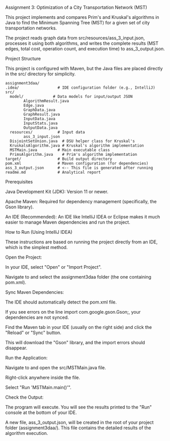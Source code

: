 Assignment 3: Optimization of a City Transportation Network (MST)

This project implements and compares Prim's and Kruskal's algorithms in Java to find the Minimum Spanning Tree (MST) for a given set of city transportation networks.

The project reads graph data from src/resources/ass_3_input.json, processes it using both algorithms, and writes the complete results (MST edges, total cost, operation count, and execution time) to ass_3_output.json.

Project Structure

This project is configured with Maven, but the Java files are placed directly in the src/ directory for simplicity.

    assignment3daa/      
    .idea/                 # IDE configuration folder (e.g., IntelliJ)
    src/
      model/             # Data models for input/output JSON      
            AlgorithmResult.java
            Edge.java
            GraphData.java
            GraphResult.java
            InputData.java
            InputStats.java
            OutputData.java
      resources/           # Input data
            ass_3_input.json
      DisjointSetUnion.java  # DSU helper class for Kruskal's
      KruskalsAlgorithm.java # Kruskal's algorithm implementation
      MSTMain.java         # Main executable class
      PrimsAlgorithm.java    # Prim's algorithm implementation
    target/                # Build output directory
    pom.xml                # Maven configuration (for dependencies)
    ass_3_output.json      # <-- This file is generated after running
    readme.md              # Analytical report


Prerequisites

Java Development Kit (JDK): Version 11 or newer.

Apache Maven: Required for dependency management (specifically, the Gson library).

An IDE (Recommended): An IDE like IntelliJ IDEA or Eclipse makes it much easier to manage Maven dependencies and run the project.

How to Run (Using IntelliJ IDEA)

These instructions are based on running the project directly from an IDE, which is the simplest method.

Open the Project:

In your IDE, select "Open" or "Import Project".

Navigate to and select the assignment3daa folder (the one containing pom.xml).

Sync Maven Dependencies:

The IDE should automatically detect the pom.xml file.

If you see errors on the line import com.google.gson.Gson;, your dependencies are not synced.

Find the Maven tab in your IDE (usually on the right side) and click the "Reload" or "Sync" button.

This will download the "Gson" library, and the import errors should disappear.

Run the Application:

Navigate to and open the src/MSTMain.java file.

Right-click anywhere inside the file.

Select "Run 'MSTMain.main()'".

Check the Output:

The program will execute. You will see the results printed to the "Run" console at the bottom of your IDE.

A new file, ass_3_output.json, will be created in the root of your project folder (assignment3daa/). This file contains the detailed results of the algorithm execution.
